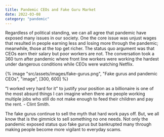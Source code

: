 ```yaml
---
title: Pandemic CEOs and Fake Guru Market
date: 2022-03-08
category: "pandemic"
---
```


Regardless of political standing, we can all agree that pandemic have exposed many issues in our society. One the core issue was unjust wages that resulted in people earning less and losing more through the pandemic; meanwhile, those at the top get richer. The status quo argument was that CEOs earn their salary but poor workers are not. The conversation took a 360 turn after pandemic where front line workers were working the hardest under dangerous conditions while CEOs were watching Netflix.

<!-- excerpt -->

{% image "src/assets/images/fake-gurus.png", "Fake gurus and pandemic CEOs", "image", [300, 600] %}

"I worked very hard for it" to justify your position as a billionaire is one of the most absurd things I can imagine when there are people working multiple jobs who still do not make enough to feed their children and pay the rent. - Clint Smith.

The fake gurus continue to sell the myth that hard work pays off. But, we all know that is the gimmick to sell something no one needs. Not only the pandemic exposed status quo fake gurus but bankrupted many through making people become more vigilant to everyday scams.

